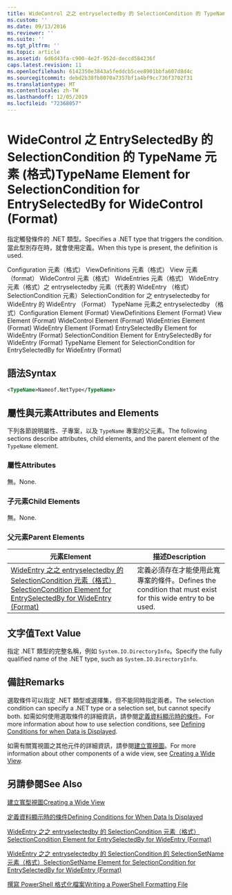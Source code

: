 ```yaml
---
title: WideControl 之之 entryselectedby 的 SelectionCondition 的 TypeName 元素（格式） |Microsoft Docs
ms.custom: ''
ms.date: 09/13/2016
ms.reviewer: ''
ms.suite: ''
ms.tgt_pltfrm: ''
ms.topic: article
ms.assetid: 6d6d43fa-c900-4e2f-952d-deccd584236f
caps.latest.revision: 11
ms.openlocfilehash: 6142350e3843a5feddcb5cee8901bbfa607d8d4c
ms.sourcegitcommit: debd2b38fb8070a7357bf1a4bf9cc736f3702f31
ms.translationtype: MT
ms.contentlocale: zh-TW
ms.lasthandoff: 12/05/2019
ms.locfileid: "72368057"
---
```

# <a name="typename-element-for-selectioncondition-for-entryselectedby-for-widecontrol-format"></a><span data-ttu-id="49818-102">WideControl 之 EntrySelectedBy 的 SelectionCondition 的 TypeName 元素 (格式)</span><span class="sxs-lookup"><span data-stu-id="49818-102">TypeName Element for SelectionCondition for EntrySelectedBy for WideControl (Format)</span></span>

<span data-ttu-id="49818-103">指定觸發條件的 .NET 類型。</span><span class="sxs-lookup"><span data-stu-id="49818-103">Specifies a .NET type that triggers the condition.</span></span> <span data-ttu-id="49818-104">當此型別存在時，就會使用定義。</span><span class="sxs-lookup"><span data-stu-id="49818-104">When this type is present, the definition is used.</span></span>

<span data-ttu-id="49818-105">Configuration 元素（格式） ViewDefinitions 元素（格式） View 元素（format） WideControl 元素（格式） WideEntries 元素（格式） WideEntry 元素（格式）之 entryselectedby 元素（代表的 WideEntry （格式） SelectionCondition 元素）SelectionCondition for 之 entryselectedby for WideEntry 的 WideEntry （Format） TypeName 元素之 entryselectedby （格式）</span><span class="sxs-lookup"><span data-stu-id="49818-105">Configuration Element (Format) ViewDefinitions Element (Format) View Element (Format) WideControl Element (Format) WideEntries Element (Format) WideEntry Element (Format) EntrySelectedBy Element for WideEntry (Format) SelectionCondition Element for EntrySelectedBy for WideEntry (Format) TypeName Element for SelectionCondition for EntrySelectedBy for WideEntry (Format)</span></span>

## <a name="syntax"></a><span data-ttu-id="49818-106">語法</span><span class="sxs-lookup"><span data-stu-id="49818-106">Syntax</span></span>

```xml
<TypeName>Nameof.NetType</TypeName>
```

## <a name="attributes-and-elements"></a><span data-ttu-id="49818-107">屬性與元素</span><span class="sxs-lookup"><span data-stu-id="49818-107">Attributes and Elements</span></span>

<span data-ttu-id="49818-108">下列各節說明屬性、子專案，以及 `TypeName` 專案的父元素。</span><span class="sxs-lookup"><span data-stu-id="49818-108">The following sections describe attributes, child elements, and the parent element of the `TypeName` element.</span></span>

### <a name="attributes"></a><span data-ttu-id="49818-109">屬性</span><span class="sxs-lookup"><span data-stu-id="49818-109">Attributes</span></span>

<span data-ttu-id="49818-110">無。</span><span class="sxs-lookup"><span data-stu-id="49818-110">None.</span></span>

### <a name="child-elements"></a><span data-ttu-id="49818-111">子元素</span><span class="sxs-lookup"><span data-stu-id="49818-111">Child Elements</span></span>

<span data-ttu-id="49818-112">無。</span><span class="sxs-lookup"><span data-stu-id="49818-112">None.</span></span>

### <a name="parent-elements"></a><span data-ttu-id="49818-113">父元素</span><span class="sxs-lookup"><span data-stu-id="49818-113">Parent Elements</span></span>

|<span data-ttu-id="49818-114">元素</span><span class="sxs-lookup"><span data-stu-id="49818-114">Element</span></span>|<span data-ttu-id="49818-115">描述</span><span class="sxs-lookup"><span data-stu-id="49818-115">Description</span></span>|
|-------------|-----------------|
|[<span data-ttu-id="49818-116">WideEntry 之之 entryselectedby 的 SelectionCondition 元素（格式）</span><span class="sxs-lookup"><span data-stu-id="49818-116">SelectionCondition Element for EntrySelectedBy for WideEntry (Format)</span></span>](./selectioncondition-element-for-entryselectedby-for-widecontrol-format.md)|<span data-ttu-id="49818-117">定義必須存在才能使用此寬專案的條件。</span><span class="sxs-lookup"><span data-stu-id="49818-117">Defines the condition that must exist for this wide entry to be used.</span></span>|

## <a name="text-value"></a><span data-ttu-id="49818-118">文字值</span><span class="sxs-lookup"><span data-stu-id="49818-118">Text Value</span></span>

<span data-ttu-id="49818-119">指定 .NET 類型的完整名稱，例如 `System.IO.DirectoryInfo`。</span><span class="sxs-lookup"><span data-stu-id="49818-119">Specify the fully qualified name of the .NET type, such as `System.IO.DirectoryInfo`.</span></span>

## <a name="remarks"></a><span data-ttu-id="49818-120">備註</span><span class="sxs-lookup"><span data-stu-id="49818-120">Remarks</span></span>

<span data-ttu-id="49818-121">選取條件可以指定 .NET 類型或選擇集，但不能同時指定兩者。</span><span class="sxs-lookup"><span data-stu-id="49818-121">The selection condition can specify a .NET type or a selection set, but cannot specify both.</span></span> <span data-ttu-id="49818-122">如需如何使用選取條件的詳細資訊，請參閱[定義資料顯示時的條件](./defining-conditions-for-displaying-data.md)。</span><span class="sxs-lookup"><span data-stu-id="49818-122">For more information about how to use selection conditions, see [Defining Conditions for when Data is Displayed](./defining-conditions-for-displaying-data.md).</span></span>

<span data-ttu-id="49818-123">如需有關寬視圖之其他元件的詳細資訊，請參閱[建立寬視圖](./creating-a-wide-view.md)。</span><span class="sxs-lookup"><span data-stu-id="49818-123">For more information about other components of a wide view, see [Creating a Wide View](./creating-a-wide-view.md).</span></span>

## <a name="see-also"></a><span data-ttu-id="49818-124">另請參閱</span><span class="sxs-lookup"><span data-stu-id="49818-124">See Also</span></span>

[<span data-ttu-id="49818-125">建立寬型視圖</span><span class="sxs-lookup"><span data-stu-id="49818-125">Creating a Wide View</span></span>](./creating-a-wide-view.md)

[<span data-ttu-id="49818-126">定義資料顯示時的條件</span><span class="sxs-lookup"><span data-stu-id="49818-126">Defining Conditions for When Data Is Displayed</span></span>](./defining-conditions-for-displaying-data.md)

[<span data-ttu-id="49818-127">WideEntry 之之 entryselectedby 的 SelectionCondition 元素（格式）</span><span class="sxs-lookup"><span data-stu-id="49818-127">SelectionCondition Element for EntrySelectedBy for WideEntry (Format)</span></span>](./selectioncondition-element-for-entryselectedby-for-widecontrol-format.md)

[<span data-ttu-id="49818-128">WideEntry 之之 entryselectedby 的 SelectionCondition 的 SelectionSetName 元素（格式）</span><span class="sxs-lookup"><span data-stu-id="49818-128">SelectionSetName Element for SelectionCondition for EntrySelectedBy for WideEntry (Format)</span></span>](./selectionsetname-element-for-selectioncondition-for-entryselectedby-for-wideentry-format.md)

[<span data-ttu-id="49818-129">撰寫 PowerShell 格式化檔案</span><span class="sxs-lookup"><span data-stu-id="49818-129">Writing a PowerShell Formatting File</span></span>](./writing-a-powershell-formatting-file.md)
